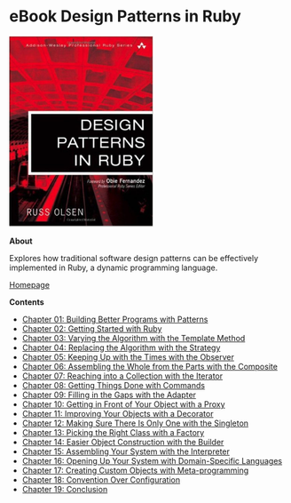# eBook Design Patterns in Ruby

![ebook image](images/ebook.png)

**About**

Explores how traditional software design patterns can be effectively implemented in Ruby, a dynamic programming language. 

[Homepage](http://designpatternsinruby.com/)

**Contents**

+ [Chapter 01: Building Better Programs with Patterns](contents/chapter-01-building-better-programs-with-patterns.md)
+ [Chapter 02: Getting Started with Ruby](contents/chapter-02-getting-started-with-ruby.md)
+ [Chapter 03: Varying the Algorithm with the Template Method](contents/chapter-03-varying-the-algorithm-with-the-template-method.md)
+ [Chapter 04: Replacing the Algorithm with the Strategy](contents/chapter-04-replacing-the-algorithm-with-the-strategy.md)
+ [Chapter 05: Keeping Up with the Times with the Observer](contents/chapter-05-keeping-up-with-the-times-with-the-observer.md)
+ [Chapter 06: Assembling the Whole from the Parts with the Composite](contents/chapter-06-assembling-the-whole-from-the-parts-with-the-composite.md)
+ [Chapter 07: Reaching into a Collection with the Iterator](contents/chapter-07-reaching-into-a-collection-with-the-iterator.md)
+ [Chapter 08: Getting Things Done with Commands](contents/chapter-08-getting-things-done-with-commands.md)
+ [Chapter 09: Filling in the Gaps with the Adapter](contents/chapter-09-filling-in-the-gaps-with-the-adapter.md)
+ [Chapter 10: Getting in Front of Your Object with a Proxy](contents/chapter-10-getting-in-front-of-your-object-with-a-proxy.md)
+ [Chapter 11: Improving Your Objects with a Decorator](contents/chapter-11-improving-your-objects-with-a-decorator.md)
+ [Chapter 12: Making Sure There Is Only One with the Singleton](contents/chapter-12-making-sure-there-is-only-one-with-the-singleton.md)
+ [Chapter 13: Picking the Right Class with a Factory](contents/chapter-13-picking-the-right-class-with-a-factory.md)
+ [Chapter 14: Easier Object Construction with the Builder](contents/chapter-14-easier-object-construction-with-the-builder.md)
+ [Chapter 15: Assembling Your System with the Interpreter](contents/chapter-15-assembling-your-system-with-the-interpreter.md)
+ [Chapter 16: Opening Up Your System with Domain-Specific Languages](contents/chapter-16-opening-up-your-system-with-domain-specific-languages.md)
+ [Chapter 17: Creating Custom Objects with Meta-programming](contents/chapter-17-creating-custom-objects-with-meta-programming.md)
+ [Chapter 18: Convention Over Configuration](contents/chapter-18-convention-over-configuration.md)
+ [Chapter 19: Conclusion](contents/chapter-19-conclusion.md)
